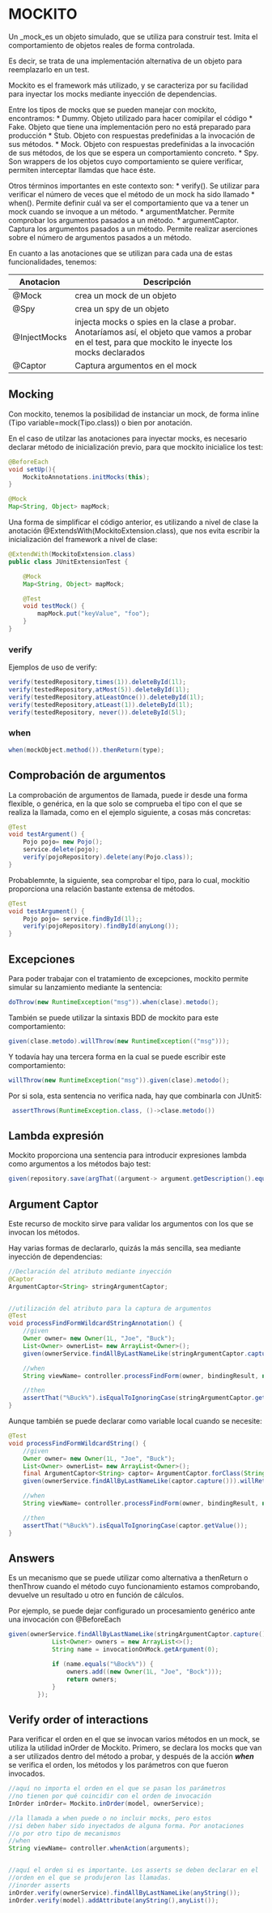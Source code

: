 # MOCKITO

Un _mock_es un objeto simulado, que se utiliza para construir test. Imita el comportamiento de objetos reales de forma controlada. 

Es decir, se trata de una implementación alternativa de un objeto para reemplazarlo en un test.

Mockito es el framework más utilizado, y se caracteriza por su facilidad para inyectar los mocks mediante inyección de dependencias.

Entre los tipos de mocks que se pueden manejar con mockito, encontramos:
    * Dummy. Objeto utilizado para hacer comipilar el código
    * Fake. Objeto que tiene una implementación pero no está preparado para producción
    * Stub. Objeto con respuestas predefinidas a la invocación de sus métodos. 
    * Mock. Objeto con respuestas predefinidas a la invocación de sus métodos, de los que se espera un comportamiento concreto.
    * Spy. Son wrappers de los objetos cuyo comportamiento se quiere verificar, permiten interceptar llamdas que hace éste.

Otros términos importantes en este contexto son:
    * verify(). Se utilizar para verificar el número de veces que el método de un mock ha sido llamado
    * when(). Permite definir cuál va ser el comportamiento que va a tener un mock cuando se invoque a un método.
    * argumentMatcher. Permite comprobar los argumentos pasados a un método.
    * argumentCaptor. Captura los argumentos pasados a un método. Permite realizar aserciones sobre el número de argumentos pasados a un método.

En cuanto a las anotaciones que se utilizan para cada una de estas funcionalidades, tenemos:

|Anotacion|Descripción|
|----------|----------|
|@Mock| crea un mock de un objeto|
|@Spy| crea un spy de un objeto|
|@InjectMocks| injecta mocks o spies en la clase a probar. Anotaríamos así, el objeto que vamos a probar en el test, para que mockito le inyecte los mocks declarados
|@Captor| Captura argumentos en el mock|

## Mocking

Con mockito, tenemos la posibilidad de instanciar un mock, de forma inline (Tipo variable=mock(Tipo.class)) o bien por anotación. 

En el caso de utilzar las anotaciones para inyectar mocks, es necesario declarar método de inicialización previo, para que mockito inicialice los test:

```java
@BeforeEach
void setUp(){
    MockitoAnnotations.initMocks(this);
}

@Mock
Map<String, Object> mapMock;
```

Una forma de simplificar el código anterior, es utilizando a nivel de clase la anotación @ExtendsWith(MockitoExtension.class), que nos evita escribir la inicialización del framework a nivel de clase:

```java
@ExtendWith(MockitoExtension.class)
public class JUnitExtensionTest {

    @Mock
    Map<String, Object> mapMock;

    @Test
    void testMock() {
        mapMock.put("keyValue", "foo");
    }
}
```

### verify
 
 Ejemplos de uso de verify:

```java
verify(testedRepository,times(1)).deleteById(1l);
verify(testedRepository,atMost(5)).deleteById(1l);
verify(testedRepository,atLeastOnce()).deleteById(1l);
verify(testedRepository,atLeast(1)).deleteById(1l);        
verify(testedRepository, never()).deleteById(5l);       
```

### when

```java
when(mockObject.method()).thenReturn(type);
```

## Comprobación de argumentos

La comprobación de argumentos de llamada, puede ir desde una forma flexible, o genérica, en la que solo se comprueba el tipo con el que se realiza la llamada, como en el ejemplo siguiente, a cosas más concretas:

```java
@Test
void testArgument() {
    Pojo pojo= new Pojo();
    service.delete(pojo);
    verify(pojoRepository).delete(any(Pojo.class));
}
```

Probablemnte, la siguiente, sea comprobar el tipo, para lo cual, mockitio proporciona una relación bastante extensa de métodos.

```java
@Test
void testArgument() {
    Pojo pojo= service.findById(1l);;
    verify(pojoRepository).findById(anyLong());
}
```

## Excepciones

Para poder trabajar con el tratamiento de excepciones, mockito permite simular su lanzamiento mediante la sentencia: 

```java
doThrow(new RuntimeException("msg")).when(clase).metodo();
```

También se puede utilizar la sintaxis BDD de mockito para este comportamiento:

```java
given(clase.metodo).willThrow(new RuntimeException(("msg")));
```

Y todavía hay una tercera forma en la cual se puede escribir este comportamiento:

```java
willThrow(new RuntimeException("msg")).given(clase).metodo();
```

Por si sola, esta sentencia no verifica nada, hay que combinarla con JUnit5:

```java
 assertThrows(RuntimeException.class, ()->clase.metodo())
```

## Lambda expresión

Mockito proporciona una sentencia para introducir expresiones lambda como argumentos a los métodos bajo test:

```java
given(repository.save(argThat((argument-> argument.getDescription().equals("expresion"))))).willReturn(expectedObject);
```

## Argument Captor

Este recurso de mockito sirve para validar los argumentos con los que se invocan los métodos. 

Hay varias formas de declararlo, quizás la más sencilla, sea mediante inyección de dependencias:

```java
//Declaración del atributo mediante inyección
@Captor
ArgumentCaptor<String> stringArgumentCaptor;


//utilización del atributo para la captura de argumentos
@Test
void processFindFormWildcardStringAnnotation() {
    //given
    Owner owner= new Owner(1L, "Joe", "Buck");
    List<Owner> ownerList= new ArrayList<Owner>();
    given(ownerService.findAllByLastNameLike(stringArgumentCaptor.capture())).willReturn(ownerList);

    //when
    String viewName= controller.processFindForm(owner, bindingResult, null);

    //then
    assertThat("%Buck%").isEqualToIgnoringCase(stringArgumentCaptor.getValue());
}
```

Aunque también se puede declarar como variable local cuando se necesite:

```java
@Test
void processFindFormWildcardString() {
    //given
    Owner owner= new Owner(1L, "Joe", "Buck");
    List<Owner> ownerList= new ArrayList<Owner>();
    final ArgumentCaptor<String> captor= ArgumentCaptor.forClass(String.class);
    given(ownerService.findAllByLastNameLike(captor.capture())).willReturn(ownerList);

    //when
    String viewName= controller.processFindForm(owner, bindingResult, null);

    //then
    assertThat("%Buck%").isEqualToIgnoringCase(captor.getValue());
}
```

## Answers

Es un mecanismo que se puede utilizar como alternativa a thenReturn o thenThrow cuando el método cuyo funcionamiento estamos comprobando, devuelve un resultado u otro en función de cálculos.

Por ejemplo, se puede dejar configurado un procesamiento genérico ante una invocación con @BeforeEach

```java
given(ownerService.findAllByLastNameLike(stringArgumentCaptor.capture())).willAnswer(invocationOnMock -> {
            List<Owner> owners = new ArrayList<>();
            String name = invocationOnMock.getArgument(0);

            if (name.equals("%Bock%")) {
                owners.add((new Owner(1L, "Joe", "Bock")));
                return owners;
            }
        });
```

## Verify order of interactions

Para verificar el orden en el que se invocan varios métodos en un mock, se utiliza la utilidad inOrder de Mockito. Primero, se declara los mocks que van a ser utilizados dentro del método a probar, y después de la acción **_when_** se verifica el orden, los métodos y los parámetros con que fueron invocados.

```java
//aquí no importa el orden en el que se pasan los parámetros
//no tienen por qué coincidir con el orden de invocación
InOrder inOrder= Mockito.inOrder(model, ownerService);

//la llamada a when puede o no incluir mocks, pero estos
//si deben haber sido inyectados de alguna forma. Por anotaciones 
//o por otro tipo de mecanismos
//when
String viewName= controller.whenAction(arguments);


//aquí el orden si es importante. Los asserts se deben declarar en el 
//orden en el que se produjeron las llamadas.
//inorder asserts
inOrder.verify(ownerService).findAllByLastNameLike(anyString());
inOrder.verify(model).addAttribute(anyString(),anyList());

```


